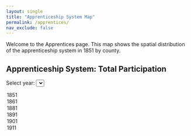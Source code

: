 ```yaml
---
layout: single
title: "Apprenticeship System Map"
permalink: /apprentices/
nav_exclude: false
---
```


Welcome to the Apprentices page. This map shows the spatial distribution of the apprenticeship system in 1851 by county.

<h2>Apprenticeship System: Total Participation</h2>

<!-- Dropdown or slider for selecting year -->
<label for="year-select">Select year: </label>
<select id="year-select">
  <option value="1851">1851</option>
  <option value="1861">1861</option>
  <option value="1881">1881</option>
  <option value="1891">1891</option>
  <option value="1901">1901</option>
  <option value="1911">1911</option>
</select>

<div id="map-container">
  <svg width="960" height="600"></svg>
</div>

<div id="tooltip" style="position:absolute; background:white; border:1px solid #aaa; padding:5px; visibility:hidden;"></div>

<script src="https://d3js.org/d3.v7.min.js"></script>

<script>
const width = 960, height = 600;
const svg = d3.select("svg");
const tooltip = d3.select("#tooltip");

Promise.all([
  d3.json("/assets/maps/Counties1851.geojson"),
  d3.json("/assets/maps/total_by_year.json")
]).then(([geoData, yearData]) => {

  // Fit the map projection dynamically to the geometry
  const pathTemp = d3.geoPath();
  const bounds = pathTemp.bounds(geoData);
  const dx = bounds[1][0] - bounds[0][0];
  const dy = bounds[1][1] - bounds[0][1];
  const x = (bounds[0][0] + bounds[1][0]) / 2;
  const y = (bounds[0][1] + bounds[1][1]) / 2;

  const scale = 0.95 / Math.max(dx / width, dy / height);
  const translate = [width / 2 - scale * x, height / 2 - scale * y];

  const projection = d3.geoTransform({
    point: function (lon, lat) {
      const projected = d3.geoMercator()
        .scale(scale)
        .translate([0, 0])
        ([lon, lat]);
      this.stream.point(projected[0] + translate[0], projected[1] + translate[1]);
    }
  });

  const path = d3.geoPath().projection(projection);

  const yearSelect = d3.select("#year-select");

  function updateMap(year) {
    const values = yearData[year];
    const color = d3.scaleSequential(d3.interpolatePurples)
      .domain([0.1, 0.9]); // Adjust to your actual data range

    svg.selectAll("path")
      .data(geoData.features)
      .join("path")
      .attr("d", path)
      .attr("fill", d => {
        const name = d.properties.R_CTY;
        const v = values[name];
        return v != null ? color(v) : "#ccc";
      })
      .attr("stroke", "#fff")
      .attr("stroke-width", 0.5)
      .on("mouseover", function (event, d) {
        const name = d.properties.R_CTY;
        const value = values[name];
        tooltip.style("visibility", "visible")
          .text(`${name}: ${value != null ? value.toFixed(2) : "N/A"}`);
        d3.select(this).attr("stroke-width", 2);
      })
      .on("mousemove", function(event) {
        tooltip.style("top", (event.pageY + 10) + "px")
               .style("left", (event.pageX + 10) + "px");
      })
      .on("mouseout", function () {
        tooltip.style("visibility", "hidden");
        d3.select(this).attr("stroke-width", 0.5);
      });
  }

  // Initial map load
  updateMap("1851");

  // Update map when dropdown changes
  yearSelect.on("change", function() {
    updateMap(this.value);
  });

});
</script>
